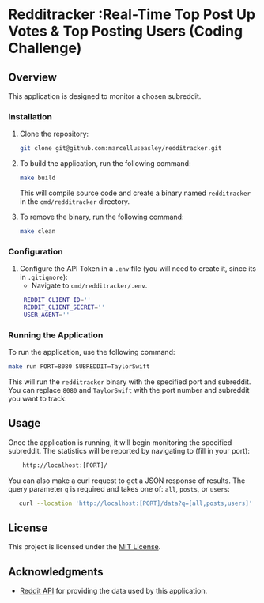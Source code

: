 
# Redditracker :Real-Time Top Post Up Votes & Top Posting Users (Coding Challenge)

## Overview
This application is designed to monitor a chosen subreddit.

### Installation


1. Clone the repository:
   ```bash
   git clone git@github.com:marcelluseasley/redditracker.git
   ```
2. To build the application, run the following command:
   ```bash
   make build
   ```
   This will compile source code and create a binary named `redditracker` in the `cmd/redditracker` directory.



4. To remove the binary, run the following command:
   ```bash
   make clean
   ```

### Configuration

1. Configure the API Token in a `.env` file (you will need to create it, since its in `.gitignore`):
   - Navigate to `cmd/redditracker/.env`.
   ```bash
    REDDIT_CLIENT_ID=''
    REDDIT_CLIENT_SECRET=''
    USER_AGENT=''
   ```

### Running the Application
 To run the application, use the following command:
   ```bash
   make run PORT=8080 SUBREDDIT=TaylorSwift
   ```
   This will run the `redditracker` binary with the specified port and subreddit. You can replace `8080` and `TaylorSwift` with the port number and subreddit you want to track.

## Usage
Once the application is running, it will begin monitoring the specified subreddit. The statistics will be reported by navigating to (fill in your port):
```bash
    http://localhost:[PORT]/
```

You can also make a curl request to get a JSON response of results. The query parameter `q` is required and takes one of: `all`, `posts`, or `users`:
```bash
   curl --location 'http://localhost:[PORT]/data?q=[all,posts,users]'
```


## License
This project is licensed under the [MIT License](LICENSE).

## Acknowledgments
- [Reddit API](https://www.reddit.com/dev/api) for providing the data used by this application.
``````
